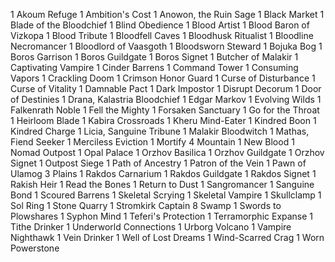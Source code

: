 1 Akoum Refuge
1 Ambition's Cost
1 Anowon, the Ruin Sage
1 Black Market
1 Blade of the Bloodchief
1 Blind Obedience
1 Blood Artist
1 Blood Baron of Vizkopa
1 Blood Tribute
1 Bloodfell Caves
1 Bloodhusk Ritualist
1 Bloodline Necromancer
1 Bloodlord of Vaasgoth
1 Bloodsworn Steward
1 Bojuka Bog
1 Boros Garrison
1 Boros Guildgate
1 Boros Signet
1 Butcher of Malakir
1 Captivating Vampire
1 Cinder Barrens
1 Command Tower
1 Consuming Vapors
1 Crackling Doom
1 Crimson Honor Guard
1 Curse of Disturbance
1 Curse of Vitality
1 Damnable Pact
1 Dark Impostor
1 Disrupt Decorum
1 Door of Destinies
1 Drana, Kalastria Bloodchief
1 Edgar Markov
1 Evolving Wilds
1 Falkenrath Noble
1 Fell the Mighty
1 Forsaken Sanctuary
1 Go for the Throat
1 Heirloom Blade
1 Kabira Crossroads
1 Kheru Mind-Eater
1 Kindred Boon
1 Kindred Charge
1 Licia, Sanguine Tribune
1 Malakir Bloodwitch
1 Mathas, Fiend Seeker
1 Merciless Eviction
1 Mortify
4 Mountain
1 New Blood
1 Nomad Outpost
1 Opal Palace
1 Orzhov Basilica
1 Orzhov Guildgate
1 Orzhov Signet
1 Outpost Siege
1 Path of Ancestry
1 Patron of the Vein
1 Pawn of Ulamog
3 Plains
1 Rakdos Carnarium
1 Rakdos Guildgate
1 Rakdos Signet
1 Rakish Heir
1 Read the Bones
1 Return to Dust
1 Sangromancer
1 Sanguine Bond
1 Scoured Barrens
1 Skeletal Scrying
1 Skeletal Vampire
1 Skullclamp
1 Sol Ring
1 Stone Quarry
1 Stromkirk Captain
8 Swamp
1 Swords to Plowshares
1 Syphon Mind
1 Teferi's Protection
1 Terramorphic Expanse
1 Tithe Drinker
1 Underworld Connections
1 Urborg Volcano
1 Vampire Nighthawk
1 Vein Drinker
1 Well of Lost Dreams
1 Wind-Scarred Crag
1 Worn Powerstone